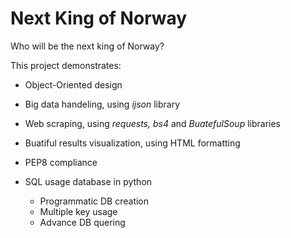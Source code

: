 # Next King of Norway
Who will be the next king of Norway?

This project demonstrates:

* Object-Oriented design

* Big data handeling, using *ijson* library

* Web scraping, using *requests, bs4* and *BuatefulSoup* libraries

* Buatiful results visualization, using HTML formatting

* PEP8 compliance

* SQL usage database in python
  * Programmatic DB creation
  * Multiple key usage
  * Advance DB quering
